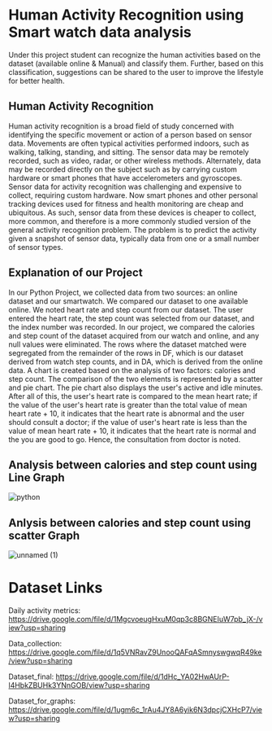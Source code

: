 # Human Activity Recognition using Smart watch data analysis
Under this project student can recognize the human activities based on the dataset (available online & Manual) and classify them. Further, based on this classification, suggestions can be shared to the user to improve the lifestyle for better health.


## Human Activity Recognition

Human activity recognition is a broad field of study concerned with identifying the specific movement or action of a person based on sensor data. Movements are often typical activities performed indoors, such as walking, talking, standing, and sitting. The sensor data may be remotely recorded, such as video, radar, or other wireless methods. Alternately, data may be recorded directly on the subject such as by carrying custom hardware or smart phones that have accelerometers and gyroscopes.
Sensor data for activity recognition was challenging and expensive to collect, requiring custom hardware. Now smart phones and other personal tracking devices used for fitness and health monitoring are cheap and ubiquitous. As such, sensor data from these devices is cheaper to collect, more common, and therefore is a more commonly studied version of the general activity recognition problem. The problem is to predict the activity given a snapshot of sensor data, typically data from one or a small number of sensor types. 


## Explanation of our Project

In our Python Project, we collected data from two sources: an online dataset and our smartwatch. We compared our dataset to one available online. We noted heart rate and step count from our dataset. The user entered the heart rate, the step count was selected from our dataset, and the index number was recorded. In our project, we compared the calories and step count of the dataset acquired from our watch and online, and any null values were eliminated. The rows where the dataset matched were segregated from the remainder of the rows in DF, which is our dataset derived from watch step counts, and in DA, which is derived from the online data. A chart is created based on the analysis of two factors: calories and step count. The comparison of the two elements is represented by a scatter and pie chart. The pie chart also displays the user's active and idle minutes. After all of this, the user's heart rate is compared to the mean heart rate; if the value of the user's heart rate is greater than the total value of mean heart rate + 10, it indicates that the heart rate is abnormal and the user should consult a doctor; if the value of user's heart rate is less than the value of mean heart rate + 10, it indicates that the heart rate is normal and the you are good to go. Hence, the consultation from doctor is noted.



## Analysis between calories and step count using Line Graph

![python](https://user-images.githubusercontent.com/78655015/187520824-eef698e8-9bf8-4da2-90e4-5e77f33b2037.png)


## Anlysis between calories and step count using scatter Graph

![unnamed (1)](https://user-images.githubusercontent.com/78655015/187521642-1451100c-a745-4c97-88e2-a834c8430517.png)







# Dataset Links
Daily activity metrics:
https://drive.google.com/file/d/1MgcvoeugHxuM0qp3c8BGNEIuW7pb_jX-/view?usp=sharing

Data_collection:
https://drive.google.com/file/d/1q5VNRavZ9UnooQAFqASmnyswgwqR49ke/view?usp=sharing

Dataset_final:
https://drive.google.com/file/d/1dHc_YA02HwAUrP-l4HbkZBUHk3YNnGOB/view?usp=sharing

Dataset_for_graphs:
https://drive.google.com/file/d/1ugm6c_1rAu4JY8A6yik6N3dpcjCXHcP7/view?usp=sharing


